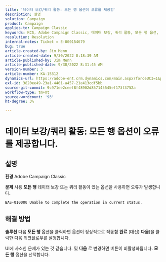```yaml
---
title: '데이터 보강/쿼리 활동: 모든 행 옵션이 오류를 제공함'
description: 설명
solution: Campaign
product: Campaign
applies-to: Campaign Classic
keywords: KCS, Adobe Campaign Classic, 데이터 보강, 쿼리 활동, 모든 행 옵션, 오류
resolution: Resolution
internal-notes: Ticket = E-000154679
bug: true
article-created-by: Jim Menn
article-created-date: 9/30/2022 8:18:39 AM
article-published-by: Jim Menn
article-published-date: 9/30/2022 8:31:45 AM
version-number: 3
article-number: KA-15812
dynamics-url: https://adobe-ent.crm.dynamics.com/main.aspx?forceUCI=1&pagetype=entityrecord&etn=knowledgearticle&id=85aa3c7c-9840-ed11-9db1-0022480866ad
exl-id: 3820ee49-23a1-4401-a457-21e413cdf5bb
source-git-commit: 9c971ee2ceef8f48902d857145545ef173f3752a
workflow-type: tm+mt
source-wordcount: '93'
ht-degree: 3%

---
```


# 데이터 보강/쿼리 활동: 모든 행 옵션이 오류를 제공합니다.

## 설명


<b>환경</b>
Adobe Campaign Classic

<b>문제</b>
사용 <b>모든 행</b> 데이터 보강 또는 쿼리 활동이 있는 옵션을 사용하면 오류가 발생합니다.


```
BAS-010000 Unable to complete the operation in current status.
```



## 해결 방법


<b>솔루션</b>
다음 <b>모든 행</b> 옵션을 클릭하면 옵션이 정상적으로 작동함 <b>완료</b> (대신) <b>다음</b>)을 클릭한 다음 워크플로우를 실행합니다.

UI에 사소한 문제가 있는 것 같습니다. 및 <b>다음</b> 로 변경하면 버튼이 비활성화됩니다. <b>모든 행</b> 옵션을 선택합니다.
